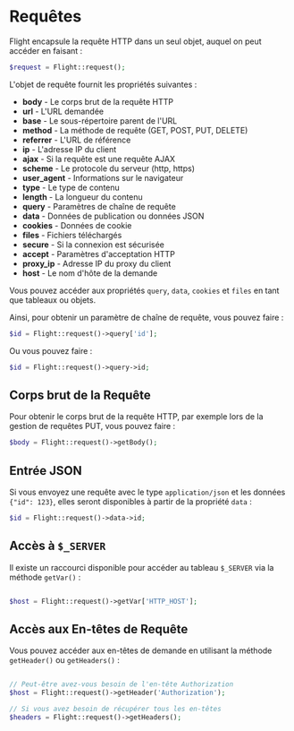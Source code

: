 # Requêtes

Flight encapsule la requête HTTP dans un seul objet, auquel on peut accéder en faisant :

```php
$request = Flight::request();
```

L'objet de requête fournit les propriétés suivantes :

- **body** - Le corps brut de la requête HTTP
- **url** - L'URL demandée
- **base** - Le sous-répertoire parent de l'URL
- **method** - La méthode de requête (GET, POST, PUT, DELETE)
- **referrer** - L'URL de référence
- **ip** - L'adresse IP du client
- **ajax** - Si la requête est une requête AJAX
- **scheme** - Le protocole du serveur (http, https)
- **user_agent** - Informations sur le navigateur
- **type** - Le type de contenu
- **length** - La longueur du contenu
- **query** - Paramètres de chaîne de requête
- **data** - Données de publication ou données JSON
- **cookies** - Données de cookie
- **files** - Fichiers téléchargés
- **secure** - Si la connexion est sécurisée
- **accept** - Paramètres d'acceptation HTTP
- **proxy_ip** - Adresse IP du proxy du client
- **host** - Le nom d'hôte de la demande

Vous pouvez accéder aux propriétés `query`, `data`, `cookies` et `files` en tant que tableaux ou objets.

Ainsi, pour obtenir un paramètre de chaîne de requête, vous pouvez faire :

```php
$id = Flight::request()->query['id'];
```

Ou vous pouvez faire :

```php
$id = Flight::request()->query->id;
```

## Corps brut de la Requête

Pour obtenir le corps brut de la requête HTTP, par exemple lors de la gestion de requêtes PUT, vous pouvez faire :

```php
$body = Flight::request()->getBody();
```

## Entrée JSON

Si vous envoyez une requête avec le type `application/json` et les données `{"id": 123}`, elles seront disponibles à partir de la propriété `data` :

```php
$id = Flight::request()->data->id;
```

## Accès à `$_SERVER`

Il existe un raccourci disponible pour accéder au tableau `$_SERVER` via la méthode `getVar()` :

```php

$host = Flight::request()->getVar['HTTP_HOST'];
```

## Accès aux En-têtes de Requête

Vous pouvez accéder aux en-têtes de demande en utilisant la méthode `getHeader()` ou `getHeaders()` :

```php

// Peut-être avez-vous besoin de l'en-tête Authorization
$host = Flight::request()->getHeader('Authorization');

// Si vous avez besoin de récupérer tous les en-têtes
$headers = Flight::request()->getHeaders();
```